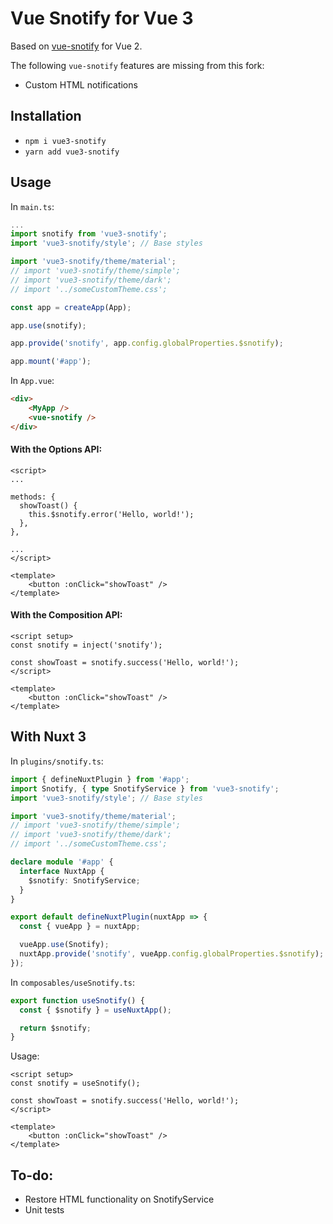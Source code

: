 # Vue Snotify for Vue 3
Based on [vue-snotify](https://github.com/artemsky/vue-snotify) for Vue 2.

The following `vue-snotify` features are missing from this fork:
- Custom HTML notifications

## Installation
- ```npm i vue3-snotify```
- ```yarn add vue3-snotify```

## Usage

In `main.ts`:

```ts
...
import snotify from 'vue3-snotify';
import 'vue3-snotify/style'; // Base styles

import 'vue3-snotify/theme/material';
// import 'vue3-snotify/theme/simple';
// import 'vue3-snotify/theme/dark';
// import '../someCustomTheme.css';

const app = createApp(App);

app.use(snotify);

app.provide('snotify', app.config.globalProperties.$snotify);

app.mount('#app');
```

In `App.vue`:

```html
<div>
    <MyApp />
    <vue-snotify />
</div>
```

#### **With the Options API:**

```vue
<script>
...

methods: {
  showToast() {
    this.$snotify.error('Hello, world!');
  },
},

...
</script>

<template>
    <button :onClick="showToast" />
</template>
```

#### **With the Composition API:**

```vue
<script setup>
const snotify = inject('snotify');

const showToast = snotify.success('Hello, world!');
</script>

<template>
    <button :onClick="showToast" />
</template>
```

## With Nuxt 3

In `plugins/snotify.ts`:

```ts
import { defineNuxtPlugin } from '#app';
import Snotify, { type SnotifyService } from 'vue3-snotify';
import 'vue3-snotify/style'; // Base styles

import 'vue3-snotify/theme/material';
// import 'vue3-snotify/theme/simple';
// import 'vue3-snotify/theme/dark';
// import '../someCustomTheme.css';

declare module '#app' {
  interface NuxtApp {
    $snotify: SnotifyService;
  }
}

export default defineNuxtPlugin(nuxtApp => {
  const { vueApp } = nuxtApp;

  vueApp.use(Snotify);
  nuxtApp.provide('snotify', vueApp.config.globalProperties.$snotify);
});
```

In `composables/useSnotify.ts`:

```ts
export function useSnotify() {
  const { $snotify } = useNuxtApp();

  return $snotify;
}
```

Usage:

```vue
<script setup>
const snotify = useSnotify();

const showToast = snotify.success('Hello, world!');
</script>

<template>
    <button :onClick="showToast" />
</template>
```

## To-do:
- Restore HTML functionality on SnotifyService
- Unit tests
